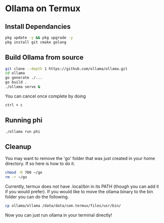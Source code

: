 # Ollama on Termux

## Install Dependancies

```bash
pkg update -y && pkg upgrade -y
pkg install git cmake golang
```

## Build Ollama from source

```bash
git clone --depth 1 https://github.com/ollama/ollama.git
cd ollama
go generate ./...
go build .
./ollama serve &
```

You can cancel once complete by doing 
```bash
ctrl + c
```

## Running phi

```bash
./ollama run phi
```

## Cleanup

You may want to remove the 'go' folder that was just created in your home directory. If so here is how to do it.

```bash
chmod -R 700 ~/go
rm -r ~/go
```

Currently, termux does not have .local/bin in its PATH (though you can add it if you would prefer). If you would like to move the ollama binary to the bin folder you can do the following.

```bash
cp ollama/ollama /data/data/com.termux/files/usr/bin/
```


Now you can just run ollama in your terminal directly!